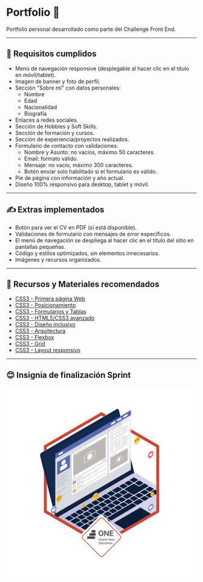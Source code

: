 # Portfolio 💼

Portfolio personal desarrollado como parte del Challenge Front End.

---

## 📄 Requisitos cumplidos

- Menú de navegación responsive (desplegable al hacer clic en el título en móvil/tablet).
- Imagen de banner y foto de perfil.
- Sección "Sobre mí" con datos personales:
  - Nombre
  - Edad
  - Nacionalidad
  - Biografía
- Enlaces a redes sociales.
- Sección de Hobbies y Soft Skills.
- Sección de formación y cursos.
- Sección de experiencia/proyectos realizados.
- Formulario de contacto con validaciones:
  - Nombre y Asunto: no vacíos, máximo 50 caracteres.
  - Email: formato válido.
  - Mensaje: no vacío, máximo 300 caracteres.
  - Botón enviar solo habilitado si el formulario es válido.
- Pie de página con información y año actual.
- Diseño 100% responsivo para desktop, tablet y móvil.

---

## ✍️ Extras implementados

- Botón para ver el CV en PDF (si está disponible).
- Validaciones de formulario con mensajes de error específicos.
- El menú de navegación se despliega al hacer clic en el título del sitio en pantallas pequeñas.
- Código y estilos optimizados, sin elementos innecesarios.
- Imágenes y recursos organizados.

---

## 🔋 Recursos y Materiales recomendados

- [CSS3 - Primera página Web](https://www.aluracursos.com/curso-online-html5-css3-primera-pagina-web)
- [CSS3 - Posicionamiento](https://www.aluracursos.com/curso-online-html5-css3-posicionamiento-listas-navegacion)
- [CSS3 - Formularios y Tablas](https://www.aluracursos.com/curso-online-html5-css3-formularios-tablas)
- [CSS3 - HTML5/CSS3 avanzado](https://www.aluracursos.com/curso-online-html5-css3-avanzando-css)
- [CSS3 - Diseño inclusivo](https://www.aluracursos.com/curso-online-accesibilidad-web-introduccion-diseno-inclusivo)
- [CSS3 - Arquitectura](https://app.aluracursos.com/course/arquitectura-css-descomplicando-problemas)
- [CSS3 - Flexbox](https://www.aluracursos.com/curso-online-flexbox-posicione-elementos-pantalla)
- [CSS3 - Grid](https://www.aluracursos.com/curso-online-css-grid-simplificando-layouts)
- [CSS3 - Layout responsivo](https://www.aluracursos.com/curso-online-layouts-responsivos-layouts-mobile)

---

## 😊 Insignia de finalización Sprint

![cms_files_10224_1659459979Badge_Talker_Alura_ChallengeOracleONE_2000x2000_V3](./Imagenes/cms_files_10224_1659459979Badge_Talker_Alura_ChallengeOracleONE_2000x2000_V3.png)

